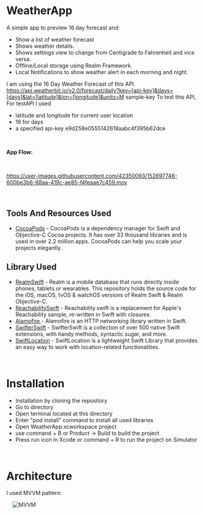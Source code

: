 # WeatherApp


A simple app to preview 16 day forecast and:
* Show a list of weather forecast
* Shows weather details. 
* Shows settings view to change from Centigrade to Fahrenheit and vice versa. 
* Offline/Local storage using Realm Framework.
* Local Notifications to show weather alert in each morning and night.


I am using the 16 Day Weather Forecast of this API.
https://api.weatherbit.io/v2.0/forecast/daily?key=[api-key]&days=[days]&lat=[latitude]&lon=[longitude]&units=M sample-key To test this API, 
For testAPI I used 
* latitude and longitude for current user location
* 16 for days
* a specified api-key e9d258e0555142618aabc4f395b62dce


&nbsp; 

**App Flow:**

&nbsp; 
&nbsp; 

https://user-images.githubusercontent.com/42350093/152697746-600be3b6-88aa-419c-ae85-f4feaae7c459.mov

&nbsp; 
&nbsp;


## Tools And Resources Used
- [CocoaPods](https://cocoapods.org/) - CocoaPods is a dependency manager for Swift and Objective-C Cocoa projects. It has over 33 thousand libraries and is used in over 2.2 million apps. CocoaPods can help you scale your projects elegantly.


## Library Used
- [RealmSwift](https://github.com/realm/realm-swift) - Realm is a mobile database that runs directly inside phones, tablets or wearables. This repository holds the source code for the iOS, macOS, tvOS & watchOS versions of Realm Swift & Realm Objective-C.
- [ReachabilitySwift](https://github.com/ashleymills/Reachability.swift) - Reachability.swift is a replacement for Apple's Reachability sample, re-written in Swift with closures.
- [Alamofire ](https://github.com/Alamofire/Alamofire) - Alamofire is an HTTP networking library written in Swift.
- [SwifterSwift](https://github.com/SwifterSwift/SwifterSwift) - SwifterSwift is a collection of over 500 native Swift extensions, with handy methods, syntactic sugar, and more.
- [SwiftLocation](https://github.com/malcommac/SwiftLocation) - SwiftLocation is a lightweight Swift Library that provides an easy way to work with location-related functionalities.


&nbsp;


# Installation

* Installation by cloning the repository
* Go to directory
* Open terminal located at this directory
* Enter "pod install" command to install all used libraries
* Open WeatherApp.xcworkspace project
* use command + B or Product -> Build to build the project
* Press run icon in Xcode or command + R to run the project on Simulator

&nbsp; 
&nbsp; 


# Architecture

I used MVVM pattern:

&nbsp; 
&nbsp; 
![MVVM](https://user-images.githubusercontent.com/42350093/150475386-464a173a-0556-482a-b9d0-23829e3e7095.png)


</br>
</br>
